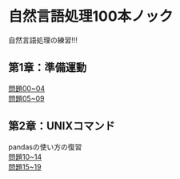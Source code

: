 # 自然言語処理100本ノック
自然言語処理の練習!!!
## 第1章：準備運動
[問題00~04](./100_Quest/00_04.ipynb)<br>
[問題05~09](./100_Quest/05_09.ipynb)
## 第2章：UNIXコマンド
pandasの使い方の復習<br>
[問題10~14](./100_Quest/10_14.ipynb)<br>
[問題15~19](./100_Quest/15_19.ipynb)
